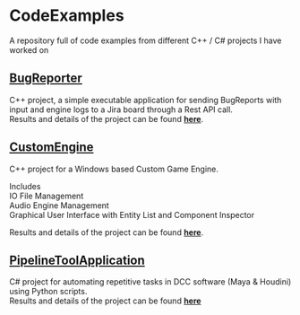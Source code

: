 # CodeExamples
A repository full of code examples from different C++ / C# projects I have worked on

## [BugReporter](https://github.com/Dannyfaction/CodeExamples/tree/main/BugReporter)
C++ project, a simple executable application for sending BugReports with input and engine logs to a Jira board through a Rest API call.  
Results and details of the project can be found [**here**](https://dannykruiswijk.com/projects/DataFlow.html).

## [CustomEngine](https://github.com/Dannyfaction/CodeExamples/tree/main/CustomEngine)
C++ project for a Windows based Custom Game Engine.  

Includes  
IO File Management  
Audio Engine Management  
Graphical User Interface with Entity List and Component Inspector  

Results and details of the project can be found [**here**](https://dannykruiswijk.com/projects/DataFlow.html).

## [PipelineToolApplication](https://github.com/Dannyfaction/CodeExamples/tree/main/PipelineToolApplication)
C# project for automating repetitive tasks in DCC software (Maya & Houdini) using Python scripts.  
Results and details of the project can be found [**here**](https://dannykruiswijk.com/projects/PipelineToolApplication.html)